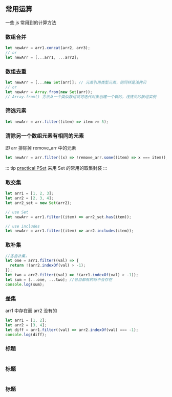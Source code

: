## 常用运算

一些 js 常用到的计算方法

### 数组合并

```js
let newArr = arr1.concat(arr2, arr3);
// or
let newArr = [...arr1, ...arr2];
```

### 数组去重

```js
let newArr = [...new Set(arr)]; // 元素引用类型元素，则同样是浅拷贝
// or
let newArr = Array.from(new Set(arr));
// Array.from() 方法从一个类似数组或可迭代对象创建一个新的，浅拷贝的数组实例
```

### 筛选元素

```js
let newArr = arr.filter((item) => item >= 5);
```

### 清除另一个数组元素有相同的元素

即 arr 排除掉 remove_arr 中的元素

```js
let newArr = arr.filter((x) => !remove_arr.some((item) => x === item));
```

::: tip
[practical PSet](https://gitee.com/c_jiaming/practical) 采用 Set 的常用的取集封装
:::

### 取交集

```js
let arr1 = [1, 2, 3];
let arr2 = [2, 3, 4];
let arr2_set = new Set(arr2);

// use Set
let newArr = arr1.filter((item) => arr2_set.has(item));

// use includes
let newArr = arr1.filter((item) => arr2.includes(item));
```

### 取补集

```js
//各自补集，
let one = arr1.filter((val) => {
  return !(arr2.indexOf(val) > -1);
});
let two = arr2.filter((val) => !(arr1.indexOf(val) > -1));
let sum = [...one, ...two]; //各自都有的将不会存在
console.log(sum);
```

### 差集

arr1 中存在而 arr2 没有的

```js
let arr1 = [1, 2];
let arr2 = [3, 4];
let diff = arr1.filter((val) => arr2.indexOf(val) === -1);
console.log(diff);
```

### 标题

```js
```

### 标题

```js
```

### 标题

```js
```
